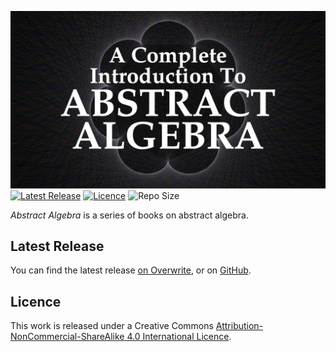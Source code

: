![Abstract Algebra Banner](images/banner/banner.webp)
[![Latest Release](https://img.shields.io/github/v/release/PhotonicGluon/Abstract-Algebra-Book?display_name=release&include_prereleases&label=Latest%20Release&sort=date)](https://github.com/PhotonicGluon/Abstract-Algebra-Book/releases/latest)
[![Licence](https://img.shields.io/badge/Licence-CC%20BY--NC--SA%204.0-green)](LICENSE)
![Repo Size](https://img.shields.io/github/repo-size/PhotonicGluon/Abstract-Algebra-Book?label=Repo%20Size)

*Abstract Algebra* is a series of books on abstract algebra.

## Latest Release
You can find the latest release [on Overwrite](https://overwrite.site/projects/abstract-algebra), or on [GitHub](https://github.com/PhotonicGluon/Abstract-Algebra-Book/releases/latest).

## Licence
This work is released under a Creative Commons [Attribution-NonCommercial-ShareAlike 4.0 International Licence](LICENSE).

